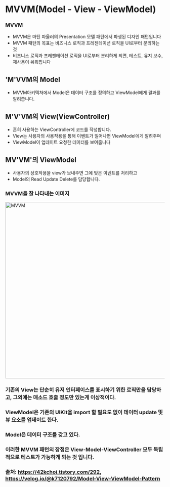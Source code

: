 # MVVM(Model  - View - ViewModel)

### MVVM

* MVVM은 마틴 파울러의 Presentation 모델 패턴에서 파생된 디자인 패턴입니다
* MVVM 패턴의 목표는 비즈니스 로직과 프레젠테이션 로직을 UI로부터 분리하는 것
* 비즈니스 로직과 프레젠테이션 로직을 UI로부터 분리하게 되면, 테스트, 유지 보수, 재사용이 쉬워집니다

## 'M'VVM의 Model

* MVVM아키텍쳐에서 Model은 데이터 구조를 정의하고 ViewModel에게 결과를 알려줍니다.

## M'V'VM의 View(ViewController)

* 흔히 사용하는 ViewController에 코드를 작성합니다.
* View는 사용자의 사용작용을 통해 이벤트가 일어나면 ViewModel에게 알려주며
*  ViewModel이 업데이트 요청한 데이터를 보여줍니다

## MV'VM'의 ViewModel

* 사용자의 상호작용을 view가 보내주면 그에 맞은 이벤트를 처리하고
*  Model의 Read Update Delete를 담당합니다.

### MVVM을 잘 나타내는 이미지

<img width="558" alt="MVVM" src="https://user-images.githubusercontent.com/81547954/140432641-7eea15ca-0727-43cb-afe5-5f158ee8931c.png">

### 기존의 View는 단순히 유저 인터페이스를 표시하기 위한 로직만을 담당하고, 그외에는 매소드 호출 정도만 있는게 이상적이다.
### ViewModel은 기존의 UIKit을 import 할 필요도 없이 데이터 update 및 뷰 요소를 업데이트 한다.
### Model은 데이터 구조를 갖고 있다.

### 이러한 MVVM 패턴의 장점은 View-Model-ViewController 모두 독립적으로 테스트가 가능하게 되는 것 입니다.


### 출처: https://42kchoi.tistory.com/292, https://velog.io/@k7120792/Model-View-ViewModel-Pattern
